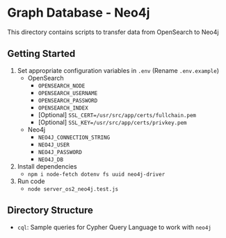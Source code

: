 # Graph Database - Neo4j 
This directory contains scripts to transfer data from OpenSearch to Neo4j

## Getting Started
1. Set appropriate configuration variables in `.env` (Rename `.env.example`)
    - OpenSearch
        - `OPENSEARCH_NODE`
        - `OPENSEARCH_USERNAME`
        - `OPENSEARCH_PASSWORD`
        - `OPENSEARCH_INDEX`
        - [Optional] `SSL_CERT=/usr/src/app/certs/fullchain.pem`
        - [Optional] `SSL_KEY=/usr/src/app/certs/privkey.pem`
    - Neo4j
        - `NEO4J_CONNECTION_STRING`
		- `NEO4J_USER`
		- `NEO4J_PASSWORD`
		- `NEO4J_DB`
2. Install dependencies
    - `npm i node-fetch dotenv fs uuid neo4j-driver`
3. Run code
    - `node server_os2_neo4j.test.js`

## Directory Structure
- `cql`: Sample queries for Cypher Query Language to work with `neo4j`